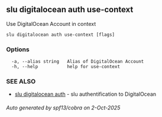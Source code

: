 ## slu digitalocean auth use-context

Use DigitalOcean Account in context

```
slu digitalocean auth use-context [flags]
```

### Options

```
  -a, --alias string   Alias of DigitalOcean Account
  -h, --help           help for use-context
```

### SEE ALSO

* [slu digitalocean auth](slu_digitalocean_auth.md)	 - slu authentification to DigitalOcean

###### Auto generated by spf13/cobra on 2-Oct-2025
